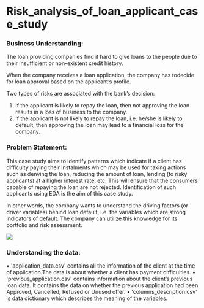 # Risk_analysis_of_loan_applicant_case_study


### Business Understanding:

The loan providing companies find it hard to give loans to the people due to their insufficient or non-existent credit history.

When the company receives a loan application, the company has todecide for loan approval based on the applicant’s profile.

Two types of risks are associated with the bank’s decision:
1. If the applicant is likely to repay the loan, then not approving the loan results in a
loss of business to the company.
2. If the applicant is not likely to repay the loan, i.e. he/she is likely to default, then
approving the loan may lead to a financial loss for the company.

### Problem Statement:

This case study aims to identify patterns which indicate if a client has difficulty paying their instalments which may be used for taking actions such as denying the loan, reducing the amount of loan, lending (to risky applicants) at a higher interest rate, etc. This will ensure that the consumers capable of repaying the loan are not rejected. Identification of such applicants using EDA is the aim of this case study.

In other words, the company wants to understand the driving factors (or driver variables) behind loan default, i.e. the variables which are strong indicators of default. The company can utilize this knowledge for its portfolio and risk assessment.

<img src="https://media4.giphy.com/media/3oKIPEqDGUULpEU0aQ/giphy.gif?cid=790b7611a3b459d738fc174acb85d5f836f3c7ec92402336&rid=giphy.gif&ct=g">

### Understanding the data:

•
'application_data.csv' contains all the information of the client at the time of application.The data is about whether a client has payment difficulties.
•
'previous_application.csv' contains information about the client’s previous loan data. It contains the data on whether the previous application had been Approved, Cancelled, Refused or Unused offer.
•
'columns_description.csv' is data dictionary which describes the meaning of the variables.
